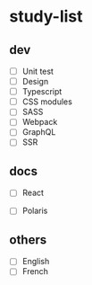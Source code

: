 # study-list

## dev
- [ ] Unit test
- [ ] Design
- [ ] Typescript
- [ ] CSS modules
- [ ] SASS
- [ ] Webpack
- [ ] GraphQL
- [ ] SSR

## docs
- [ ] React
- [ ] Polaris


## others
- [ ] English
- [ ] French
